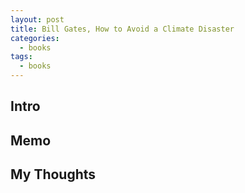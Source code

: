 ```yaml
---
layout: post
title: Bill Gates, How to Avoid a Climate Disaster
categories:  
  - books
tags:
  - books
---
```


## Intro


## Memo


## My Thoughts
